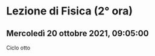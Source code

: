# Lezione di Fisica (2° ora)
## Mercoledì 20 ottobre 2021, 09:05:00

Ciclo otto


<!--stackedit_data:
eyJoaXN0b3J5IjpbLTEzNDMzNDk5NjFdfQ==
-->